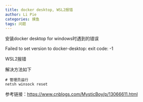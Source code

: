 ```yaml
---
title: docker desktop, WSL2报错
author: Li Pie
categories: 摸鱼
tags: 问题
---
```


安装docker desktop for windows时遇到的错误

Failed to set version to docker-desktop: exit code: -1

WSL2报错

解决方法如下

```
# 管理员运行
netsh winsock reset
```

参考链接：https://www.cnblogs.com/MysticBoy/p/13066611.html